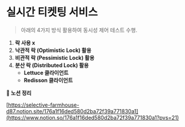 # 실시간 티켓팅 서비스

> 아래의 4가지 방식 활용하여 동시성 제어 테스트 수행.
>
1. **락 사용 x**
2. **낙관적 락 (Optimistic Lock) 활용**
3. **비관적 락 (Pessimistic Lock) 활용**
4. **분산 락 (Distributed Lock) 활용**
    - **Lettuce 클라이언트**
    - **Redisson 클라이언트**


**🔑 노션 정리**

[https://selective-farmhouse-d87.notion.site/176a1f16ded580d2ba72f39a771830a1](https://www.notion.so/176a1f16ded580d2ba72f39a771830a1?pvs=21)
